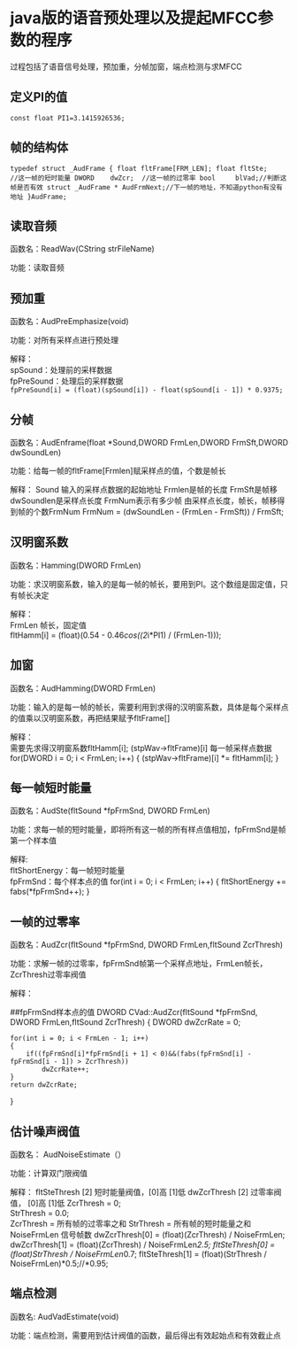 # java版的语音预处理以及提起MFCC参数的程序

过程包括了语音信号处理，预加重，分帧加窗，端点检测与求MFCC  

## 定义PI的值

`const float PI1=3.1415926536;`

## 帧的结构体

`typedef struct _AudFrame
{
	float fltFrame[FRM_LEN];
	float fltSte;	 //这一帧的短时能量
	DWORD	 dwZcr;	 //这一帧的过零率
	bool	 blVad;//判断这帧是否有效
	struct _AudFrame * AudFrmNext;//下一帧的地址，不知道python有没有地址
}AudFrame;`


## 读取音频  

函数名：ReadWav(CString strFileName)  

功能：读取音频  
  
## 预加重  

函数名：AudPreEmphasize(void)  

功能：对所有采样点进行预处理  

解释：  
spSound：处理前的采样数据  
fpPreSound：处理后的采样数据  
`fpPreSound[i] = (float)(spSound[i]) - float(spSound[i - 1]) * 0.9375;`

## 分帧  

函数名：AudEnframe(float *Sound,DWORD FrmLen,DWORD FrmSft,DWORD dwSoundLen)

功能：给每一帧的fltFrame[Frmlen]赋采样点的值，个数是帧长

解释：
Sound 输入的采样点数据的起始地址
Frmlen是帧的长度
FrmSft是帧移
dwSoundlen是采样点长度
FrmNum表示有多少帧
由采样点长度，帧长，帧移得到帧的个数FrmNum
FrmNum = (dwSoundLen - (FrmLen - FrmSft)) / FrmSft;


## 汉明窗系数  

函数名：Hamming(DWORD FrmLen)  

功能：求汉明窗系数，输入的是每一帧的帧长，要用到PI。这个数组是固定值，只有帧长决定  

解释：  
FrmLen 帧长，固定值  
fltHamm[i] = (float)(0.54 - 0.46*cos((2*i*PI1) / (FrmLen-1)));



## 加窗  

函数名：AudHamming(DWORD FrmLen)  

功能：输入的是每一帧的帧长，需要利用到求得的汉明窗系数，具体是每个采样点的值乘以汉明窗系数，再把结果赋予fltFrame[]  

解释：  
需要先求得汉明窗系数fltHamm[i];
(stpWav->fltFrame)[i] 每一帧采样点数据
for(DWORD i = 0; i < FrmLen; i++)
		{
						(stpWav->fltFrame)[i] *= fltHamm[i];
		}




## 每一帧短时能量  

函数名：AudSte(fltSound *fpFrmSnd, DWORD FrmLen) 

功能：求每一帧的短时能量，即将所有这一帧的所有样点值相加，fpFrmSnd是帧第一个样本值  

解释:  
fltShortEnergy：每一帧短时能量  
fpFrmSnd：每个样本点的值
for(int i = 0; i < FrmLen; i++)
	{
		fltShortEnergy += fabs(*fpFrmSnd++);
	}


## 一帧的过零率  

函数名：AudZcr(fltSound *fpFrmSnd, DWORD FrmLen,fltSound ZcrThresh)  

功能：求解一帧的过零率，fpFrmSnd帧第一个采样点地址，FrmLen帧长，ZcrThresh过零率阀值  

解释：  
 
##fpFrmSnd样本点的值
DWORD CVad::AudZcr(fltSound *fpFrmSnd, DWORD FrmLen,fltSound ZcrThresh)
{
	DWORD    dwZcrRate = 0;

	for(int i = 0; i < FrmLen - 1; i++)
	{
		if((fpFrmSnd[i]*fpFrmSnd[i + 1] < 0)&&(fabs(fpFrmSnd[i] - fpFrmSnd[i - 1]) > ZcrThresh))
			dwZcrRate++;
	}
	return dwZcrRate;
}



## 估计噪声阀值  

函数名： AudNoiseEstimate（）  

功能：计算双门限阀值  

解释：
fltSteThresh [2] 短时能量阀值，[0]高 [1]低
dwZcrThresh [2]  过零率阀值， [0]高 [1]低
	ZcrThresh = 0;	
	StrThresh = 0.0;	
	ZcrThresh = 所有帧的过零率之和
	StrThresh = 所有帧的短时能量之和
	NoiseFrmLen 信号帧数
	dwZcrThresh[0] = (float)(ZcrThresh) / NoiseFrmLen;
	dwZcrThresh[1] = (float)(ZcrThresh) / NoiseFrmLen*2.5;
	fltSteThresh[0] = (float)StrThresh / NoiseFrmLen*0.7;
	fltSteThresh[1] = (float)(StrThresh / NoiseFrmLen)*0.5;//*0.95;

## 端点检测  

函数名: AudVadEstimate(void)  

功能：端点检测，需要用到估计阀值的函数，最后得出有效起始点和有效截止点  


